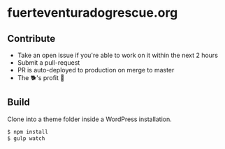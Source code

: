 # fuerteventuradogrescue.org

## Contribute

- Take an open issue if you're able to work on it within the next 2 hours
- Submit a pull-request
- PR is auto-deployed to production on merge to master
- The 🐕's profit 🎉

## Build

Clone into a theme folder inside a WordPress installation.

```bash
$ npm install
$ gulp watch
```
